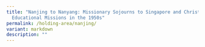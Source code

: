 ```yaml
---
title: "Nanjing to Nanyang: Missionary Sojourns to Singapore and Christian
  Educational Missions in the 1950s"
permalink: /holding-area/nanjing/
variant: markdown
description: ""
---
```

